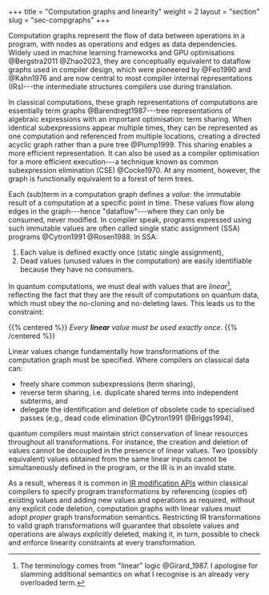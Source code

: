 +++
title = "Computation graphs and linearity"
weight = 2
layout = "section"
slug = "sec-compgraphs"
+++

Computation graphs represent the flow of data between operations in a program, with nodes as operations and edges as data dependencies. Widely used in machine learning frameworks and GPU optimisations @Bergstra2011 @Zhao2023, they are conceptually equivalent to dataflow graphs used in compiler design, which were pioneered by @Feo1990 and @Kahn1976 and are now central to most compiler internal representations (IRs)---the intermediate structures compilers use during translation.

In classical computations, these graph representations of computations are essentially term graphs @Barendregt1987&#x200B;---tree representations of algebraic expressions with an important optimisation: term sharing. When identical subexpressions appear multiple times, they can be represented as one computation and referenced from multiple locations, creating a directed acyclic graph rather than a pure tree @Plump1999. This sharing enables a more efficient representation. It can also be used as a compiler optimisation for a more efficient execution---a technique known as common subexpression elimination (CSE) @Cocke1970. At any moment, however, the graph is functionally equivalent to a forest of term trees.

Each (sub)term in a computation graph defines a _value_: the immutable result of a computation at a specific point in time. These values flow along edges in the graph---hence "dataflow"---where they can only be consumed, never modified. In compiler speak, programs expressed using such immutable values are often called single static assignment (SSA) programs @Cytron1991 @Rosen1988. In SSA:

1. Each value is defined exactly once (static single assignment),
2. Dead values (unused values in the computation) are easily identifiable because they have no consumers.

In quantum computations, we must deal with values that are _linear_[^linear], reflecting the fact that they are the result of computations on quantum data, which must obey the no-cloning and no-deleting laws. This leads us to the constraint:

[^linear]: The terminology comes from "linear" logic @Girard_1987. I apologise for slamming additional semantics on what I recognise is an already very overloaded term.

<!-- prettier-ignore-start -->
{{% centered %}}
_Every **linear** value must be used exactly once_.
{{% /centered %}}
<!-- prettier-ignore-end -->

Linear values change fundamentally how transformations of the computation graph must be specified. Where compilers on classical data can:

- freely share common subexpressions (term sharing),
- reverse term sharing, i.e. duplicate shared terms into independent subterms, and
- delegate the identification and deletion of obsolete code to specialised passes (e.g., dead code elimination @Cytron1991 @Briggs1994),

quantum compilers must maintain strict conservation of linear resources throughout all transformations. For instance, the creation and deletion of values cannot be decoupled in the presence of linear values. Two (possibly equivalent) values obtained from the same linear inputs cannot be simultaneously defined in the program, or the IR is in an invalid state.

As a result, whereas it is common in [IR modification APIs](https://mlir.llvm.org/docs/PatternRewriter/) within classical compilers to specify program transformations by referencing (copies of) existing values and adding new values and operations as required, without any explicit code deletion, computation graphs with linear values must adopt _proper_ graph transformation semantics. Restricting IR transformations to valid graph transformations will guarantee that obsolete values and operations are always _explicitly_ deleted, making it, in turn, possible to check and enforce linearity constraints at every transformation.
